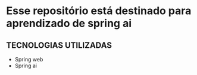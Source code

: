 ﻿# Esse repositório está destinado para aprendizado de spring ai

## TECNOLOGIAS UTILIZADAS
- Spring web
- Spring ai
